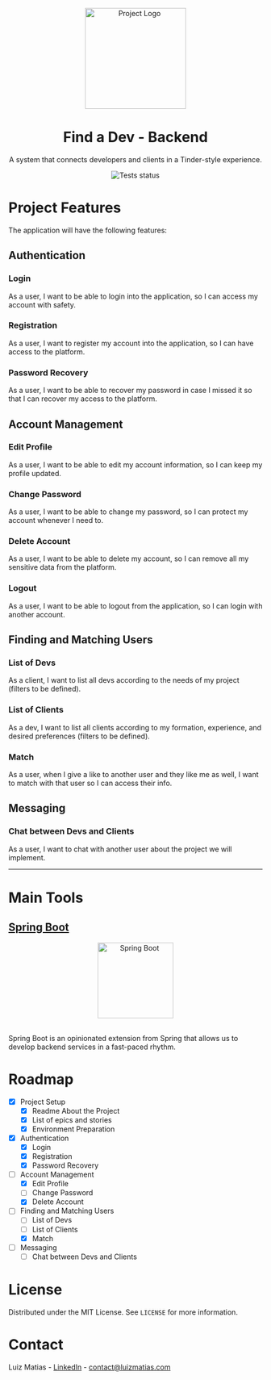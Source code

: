 <div id="top"></div>

<br />
<div align="center">
  <img src="https://i.imgur.com/42m4MaA.png" alt="Project Logo" height="200">
  <h1 align="center">Find a Dev - Backend</h1>
  <p align="center">
    A system that connects developers and clients in a Tinder-style experience.
  </p>
  <img align="center" src="https://github.com/luiz-matias/find-a-dev-backend/actions/workflows/maven.yml/badge.svg" alt="Tests status">
</div>

# Project Features

The application will have the following features:
## Authentication

### Login
As a user, I want to be able to login into the application, so I can access my account with safety.

### Registration
As a user, I want to register my account into the application, so I can have access to the platform.

### Password Recovery
As a user, I want to be able to recover my password in case I missed it so that I can recover my access to the platform.

## Account Management

### Edit Profile
As a user, I want to be able to edit my account information, so I can keep my profile updated.

### Change Password
As a user, I want to be able to change my password, so I can protect my account whenever I need to.

### Delete Account
As a user, I want to be able to delete my account, so I can remove all my sensitive data from the platform.

### Logout
As a user, I want to be able to logout from the application, so I can login with another account.

## Finding and Matching Users

### List of Devs
As a client, I want to list all devs according to the needs of my project (filters to be defined).

### List of Clients
As a dev, I want to list all clients according to my formation, experience, and desired preferences (filters to be defined).

### Match
As a user, when I give a like to another user and they like me as well, I want to match with that user so I can access their info.

## Messaging

### Chat between Devs and Clients
As a user, I want to chat with another user about the project we will implement.
___
# Main Tools

## [Spring Boot](https://spring.io/projects/spring-boot)

<div align="center">
  <img src="https://i.imgur.com/eB4qk7Z.png" alt="Spring Boot" height="150">
</div>

<br />

Spring Boot is an opinionated extension from Spring that allows us to develop backend services in a fast-paced rhythm.

# Roadmap

- [X] Project Setup
  - [X] Readme About the Project
  - [X] List of epics and stories
  - [X] Environment Preparation
- [X] Authentication
  - [X] Login
  - [X] Registration
  - [X] Password Recovery
- [ ] Account Management
  - [X] Edit Profile
  - [ ] Change Password
  - [X] Delete Account
- [ ] Finding and Matching Users
  - [ ] List of Devs
  - [ ] List of Clients
  - [X] Match
- [ ] Messaging
  - [ ] Chat between Devs and Clients

# License

Distributed under the MIT License. See `LICENSE` for more information.


# Contact

Luiz Matias - [LinkedIn](https://www.linkedin.com/in/luizmatias1999/) - contact@luizmatias.com
